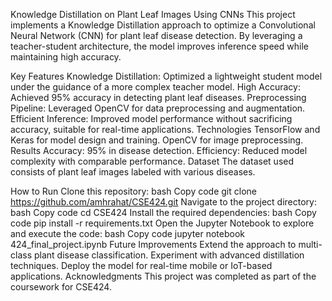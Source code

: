 Knowledge Distillation on Plant Leaf Images Using CNNs
This project implements a Knowledge Distillation approach to optimize a Convolutional Neural Network (CNN) for plant leaf disease detection. By leveraging a teacher-student architecture, the model improves inference speed while maintaining high accuracy.

Key Features
Knowledge Distillation: Optimized a lightweight student model under the guidance of a more complex teacher model.
High Accuracy: Achieved 95% accuracy in detecting plant leaf diseases.
Preprocessing Pipeline: Leveraged OpenCV for data preprocessing and augmentation.
Efficient Inference: Improved model performance without sacrificing accuracy, suitable for real-time applications.
Technologies
TensorFlow and Keras for model design and training.
OpenCV for image preprocessing.
Results
Accuracy: 95% in disease detection.
Efficiency: Reduced model complexity with comparable performance.
Dataset
The dataset used consists of plant leaf images labeled with various diseases.

How to Run
Clone this repository:
bash
Copy code
git clone https://github.com/amhrahat/CSE424.git
Navigate to the project directory:
bash
Copy code
cd CSE424
Install the required dependencies:
bash
Copy code
pip install -r requirements.txt
Open the Jupyter Notebook to explore and execute the code:
bash
Copy code
jupyter notebook 424_final_project.ipynb
Future Improvements
Extend the approach to multi-class plant disease classification.
Experiment with advanced distillation techniques.
Deploy the model for real-time mobile or IoT-based applications.
Acknowledgments
This project was completed as part of the coursework for CSE424.

